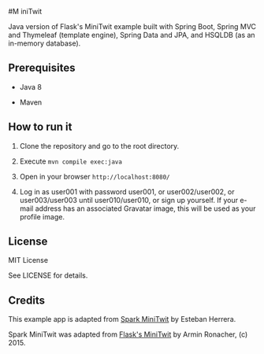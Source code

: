 #M iniTwit

Java version of Flask's MiniTwit example built with Spring Boot, Spring MVC
and Thymeleaf (template engine), Spring Data and JPA, and HSQLDB (as an in-memory database).

## Prerequisites

- Java 8

- Maven

## How to run it

1. Clone the repository and go to the root directory.

2. Execute `mvn compile exec:java`

3. Open in your browser `http://localhost:8080/`

4. Log in as user001 with password user001, or user002/user002, or user003/user003 until user010/user010, or sign up yourself. If your e-mail address has an associated Gravatar image, this will be used as your profile image.

## License
MIT License

See LICENSE for details.

## Credits

This example app is adapted from [Spark MiniTwit](https://github.com/eh3rrera/minitwit) by Esteban Herrera.

Spark MiniTwit was adapted from [Flask's MiniTwit](https://github.com/pallets/flask/tree/master/examples/minitwit) by Armin Ronacher, (c) 2015.
